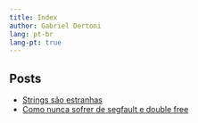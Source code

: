 ```yaml
---
title: Index
author: Gabriel Dertoni
lang: pt-br
lang-pt: true
---
```


## Posts

- [Strings são estranhas](posts/strings_estranhas.html)
- [Como nunca sofrer de segfault e double free](posts/ownership.html)
